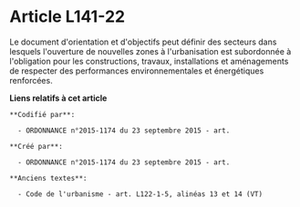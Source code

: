 # Article L141-22

Le document d'orientation et d'objectifs peut définir des secteurs dans lesquels l'ouverture de nouvelles zones à
l'urbanisation est subordonnée à l'obligation pour les constructions, travaux, installations et aménagements de respecter des
performances environnementales et énergétiques renforcées.

**Liens relatifs à cet article**

	**Codifié par**:

	  - ORDONNANCE n°2015-1174 du 23 septembre 2015 - art.

	**Créé par**:

	  - ORDONNANCE n°2015-1174 du 23 septembre 2015 - art.

	**Anciens textes**:

	  - Code de l'urbanisme - art. L122-1-5, alinéas 13 et 14 (VT)
